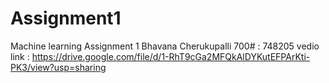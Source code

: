 # Assignment1
Machine learning Assignment 1
Bhavana Cherukupalli 
700# : 748205
vedio link : https://drive.google.com/file/d/1-RhT9cGa2MFQkAlDYKutEFPArKti-PK3/view?usp=sharing
